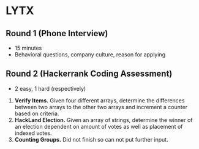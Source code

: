 # LYTX

## Round 1 (Phone Interview)

- 15 minutes
- Behavioral questions, company culture, reason for applying

## Round 2 (Hackerrank Coding Assessment)

- 2 easy, 1 hard (respectively)

1. **Verify Items.** Given four different arrays, determine the differences between two arrays to the other two arrays and increment a counter based on criteria.
2. **HackLand Election.** Given an array of strings, determine the winner of an election dependent on amount of votes as well as placement of indexed votes.
3. **Counting Groups.** Did not finish so can not put further input.
